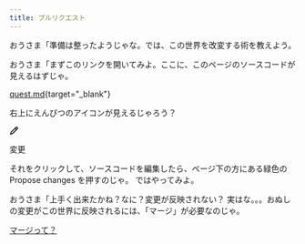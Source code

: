 ```yaml
---
title: プルリクエスト
---
```

おうさま「準備は整ったようじゃな。では、この世界を改変する術を教えよう。

おうさま「まずこのリンクを開いてみよ。ここに、このページのソースコードが見えるはずじゃ。

[quest.md](https://github.com/kuboon/pullre-quest/blob/main/pages/castle/quest.md){target="_blank"}

右上にえんぴつのアイコンが見えるじゃろう？

<svg aria-hidden="true" height="16" viewBox="0 0 16 16" version="1.1" width="16" data-view-component="true" class="octicon octicon-pencil">
    <path fill-rule="evenodd" d="M11.013 1.427a1.75 1.75 0 012.474 0l1.086 1.086a1.75 1.75 0 010 2.474l-8.61 8.61c-.21.21-.47.364-.756.445l-3.251.93a.75.75 0 01-.927-.928l.929-3.25a1.75 1.75 0 01.445-.758l8.61-8.61zm1.414 1.06a.25.25 0 00-.354 0L10.811 3.75l1.439 1.44 1.263-1.263a.25.25 0 000-.354l-1.086-1.086zM11.189 6.25L9.75 4.81l-6.286 6.287a.25.25 0 00-.064.108l-.558 1.953 1.953-.558a.249.249 0 00.108-.064l6.286-6.286z"></path>
</svg>

変更

それをクリックして、ソースコードを編集したら、ページ下の方にある緑色の Propose changes を押すのじゃ。
ではやってみよ。

おうさま「上手く出来たかね？なに？変更が反映されない？
実はな。。。おぬしの変更がこの世界に反映されるには、「マージ」が必要なのじゃ。

[マージって？](merge)

